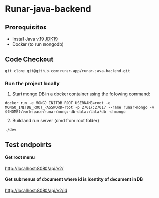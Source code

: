 # Runar-java-backend

## Prerequisites

- Install Java v.19 [JDK19](https://jdk.java.net/19/)
- Docker (to run mongodb)

## Code Checkout

```
git clone git@github.com:runar-app/runar-java-backend.git
```

### Run the project locally

1. Start mongo DB in a docker container using the following command:

```
docker run -e MONGO_INITDB_ROOT_USERNAME=root -e MONGO_INITDB_ROOT_PASSWORD=root -p 27017:27017 --name runar-mongo -v ${HOME}/workspace/runar/mongo-db-data:/data/db -d mongo
```

2. Build and run server (cmd from root folder)

`./dev`

## Test endpoints

#### Get root menu

[http://localhost:8080/api/v2/](http://localhost:8080/api/v2/)

#### Get submenus of document where id is identity of document in DB

[http://localhost:8080/api/v2/id](http://localhost:8080/api/v2/id)
